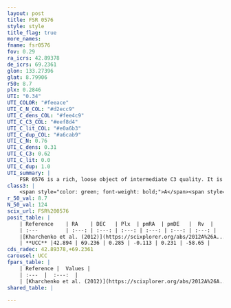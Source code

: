 ```yaml
---
layout: post
title: FSR 0576
style: style
title_flag: true
more_names: 
fname: fsr0576
fov: 0.29
ra_icrs: 42.89378
de_icrs: 69.2361
glon: 133.27396
glat: 8.79906
r50: 8.7
plx: 0.2846
UTI: "0.34"
UTI_COLOR: "#feeace"
UTI_C_N_COL: "#d2ecc9"
UTI_C_dens_COL: "#fee4c9"
UTI_C_C3_COL: "#eef8d4"
UTI_C_lit_COL: "#e0a6b3"
UTI_C_dup_COL: "#a6cab9"
UTI_C_N: 0.76
UTI_C_dens: 0.31
UTI_C_C3: 0.62
UTI_C_lit: 0.0
UTI_C_dup: 1.0
UTI_summary: |
    FSR 0576 is a rich, loose object of intermediate C3 quality. It is rarely studied in the literature, with no articles listed in the last 13 years.
class3: |
    <span style="color: green; font-weight: bold;">A</span><span style="color: red; font-weight: bold;">C</span>
r_50_val: 8.7
N_50_val: 124
scix_url: FSR%200576
posit_table: |
    | Reference    | RA    | DEC   | Plx  | pmRA  | pmDE   |  Rv  |
    | :---         | :---: | :---: | :---: | :---: | :---: | :---: |
    |[Kharchenko et al. (2012)](https://scixplorer.org/abs/2012A%26A...543A.156K) | 42.922 | 69.245 | -- | 4.21 | -0.18 | -- |
    | **UCC** |42.894 | 69.236 | 0.285 | -0.113 | 0.231 | -58.65 | 
cds_radec: 42.89378,+69.2361
carousel: UCC
fpars_table: |
    | Reference |  Values |
    | :---  |  :---:  |
    | [Kharchenko et al. (2012)](https://scixplorer.org/abs/2012A%26A...543A.156K) | `e_bv=2.082, distance=5200, log_age=8.55` |
shared_table: |
    
---
```

